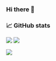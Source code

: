 ### Hi there 👋

<!--
**klcreech/klcreech** is a ✨ _special_ ✨ repository because its `README.md` (this file) appears on your GitHub profile.

Here are some ideas to get you started:

- 🔭 I’m currently working on ...
- 🌱 I’m currently learning ...
- 👯 I’m looking to collaborate on ...
- 🤔 I’m looking for help with ...
- 💬 Ask me about ...
- 📫 How to reach me: ...
- 😄 Pronouns: ...
- ⚡ Fun fact: ...
-->


### 📈 GitHub stats

<img src="https://github-readme-stats.vercel.app/api/top-langs?username=klcreech&&layout=compact&theme=transparent"/>

<img src="https://github-readme-stats.vercel.app/api?username=klcreech&show_icons=true&theme=transparent"/>

<p><img src="https://github-readme-streak-stats.herokuapp.com/?user=klcreech&theme=transparent"/></p>



